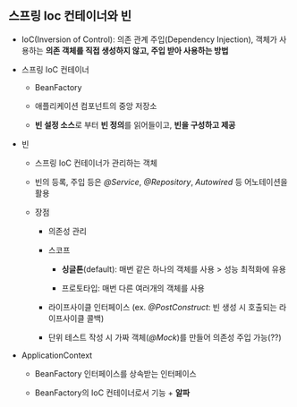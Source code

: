 ## 스프링 Ioc 컨테이너와 빈

- IoC(Inversion of Control): 의존 관계 주입(Dependency Injection), 객체가 사용하는 **의존 객체를 직접 생성하지 않고, 주입 받아 사용하는 방법**

- 스프링 IoC 컨테이너

  - BeanFactory
  
  - 애플리케이션 컴포넌트의 중앙 저장소
  
  - **빈 설정 소스**로 부터 **빈 정의**를 읽어들이고, **빈을 구성하고 제공**
  
- 빈

  - 스프링 IoC 컨테이너가 관리하는 객체
  
  - 빈의 등록, 주입 등은 *@Service*, *@Repository*, *Autowired* 등 어노테이션을 활용
  
  - 장점
  
    - 의존성 관리
  
    - 스코프
  
      - **싱글톤**(default): 매번 같은 하나의 객체를 사용 > 성능 최적화에 유용
    
      - 프로토타입: 매번 다른 여러개의 객체를 사용
      
    - 라이프사이클 인터페이스 (ex. *@PostConstruct*: 빈 생성 시 호출되는 라이프사이클 콜백)
    
    - 단위 테스트 작성 시 가짜 객체(*@Mock*)를 만들어 의존성 주입 가능(??)
    
- ApplicationContext
  
  - BeanFactory 인터페이스를 상속받는 인터페이스
  
  - BeanFactory의 IoC 컨테이너로서 기능 + **알파**
